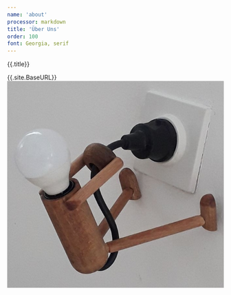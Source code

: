 ```yaml
---
name: 'about'
processor: markdown
title: 'Über Uns'
order: 100
font: Georgia, serif
---
```

{{.title}}

{{.site.BaseURL}} ![licht](licht.jpg)